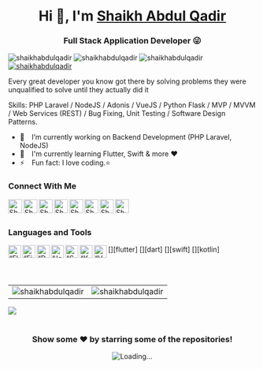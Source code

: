 <h1 align="center"> Hi 👋, I'm <a href="https://shaikhabdulqadir.github.io">Shaikh Abdul Qadir</a></h1>
<h3 align="center">Full Stack Application Developer 😜</h3>

<div class="row">
    <img src="https://img.shields.io/github/followers/shaikhabdulqadir?label=Github%20followers&style=for-the-badge" alt="shaikhabdulqadir" />
    <img src="https://img.shields.io/github/stars/shaikhabdulqadir?label=Github%20stars&style=for-the-badge" alt="shaikhabdulqadir" />
    <img  src="https://komarev.com/ghpvc/?username=shaikhabdulqadir&label=Profile Views&color=blue&style=for-the-badge" alt="shaikhabdulqadir" />
    <a href="https://www.linkedin.com/in/shaikhabdulqadir/"><img src="https://img.shields.io/badge/-CONNECT-blue?style=for-the-badge&logo=Linkedin&link=https://www.linkedin.com/in/shaikhabdulqadir/" alt="shaikhabdulqadir" /> </a>
</div>

Every great developer you know got there by solving problems they were unqualified to solve until they actually did it

Skills: PHP Laravel / NodeJS / Adonis / VueJS / Python Flask / MVP / MVVM / Web Services (REST) / Bug Fixing, Unit Testing / Software Design Patterns.

- 🔭 &ensp; I’m currently working on Backend Development (PHP Laravel, NodeJS)
- 🌱 &ensp; I'm currently learning Flutter, Swift & more ❤️
- ⚡ &ensp; Fun fact: I love coding.⭐

### Connect With Me

[<img align="left" alt="Shaikh Abdul Qadir | Website" width="28px" src="https://firebasestorage.googleapis.com/v0/b/web-johannesmilke.appspot.com/o/other%2Fsocial%2Fwebsite.png?alt=media" />][website]
[<img align="left" alt="Shaikh Abdul Qadir | Gmail" width="28px" src="https://www.vectorlogo.zone/logos/gmail/gmail-tile.svg" />][mail]
[<img align="left" alt="Shaikh Abdul Qadir | Twitter" width="28px" src="https://www.vectorlogo.zone/logos/twitter/twitter-tile.svg" />][twitter]
[<img align="left" alt="Shaikh Abdul Qadir | LinkedIn" width="28px" src="https://www.vectorlogo.zone/logos/linkedin/linkedin-tile.svg" />][linkedin]
[<img align="left" alt="Shaikh Abdul Qadir | Instagram" width="28px" src="https://www.vectorlogo.zone/logos/instagram/instagram-tile.svg" />][instagram]
[<img align="left" alt="Shaikh Abdul Qadir | Facebook" width="28px" src="https://www.vectorlogo.zone/logos/facebook/facebook-tile.svg" />][facebook]
[<img align="left" alt="Shaikh Abdul Qadir | Medium" width="28px" src="https://www.vectorlogo.zone/logos/medium/medium-tile.svg" />][medium]
[<img align="left" alt="Shaikh Abdul Qadir | Gmail" width="28px" src="https://www.vectorlogo.zone/logos/whatsapp/whatsapp-tile.svg" />][whatsapp]

<br />
<br />

### Languages and Tools

[<img align="left" alt=“Flutter” width="26px" src="https://www.vectorlogo.zone/logos/flutterio/flutterio-icon.svg" />][flutter]
[<img align="left" alt=“Firebase” width="26px" src="https://www.vectorlogo.zone/logos/firebase/firebase-icon.svg" />][firebase]
[<img align="left" alt=“Dart” width="26px" src="https://www.vectorlogo.zone/logos/dartlang/dartlang-icon.svg" />][dart]
[<img align="left" alt=“Java” width="26px" src="https://www.vectorlogo.zone/logos/java/java-icon.svg" />][java]
[<img align="left" alt=“Swift” width="26px" src="https://www.vectorlogo.zone/logos/swift/swift-icon.svg" />][swift]
[<img align="left" alt=“Kotlin” width="26px" src="https://www.vectorlogo.zone/logos/kotlinlang/kotlinlang-icon.svg" />][kotlin]
[<img align="left" alt=“VSCode” width="26px" src="https://www.vectorlogo.zone/logos/visualstudio_code/visualstudio_code-icon.svg" />][vscode]

<br />
<br />

<table cellspacing="0" cellpadding="0" style="border:none;">
  <tr>
    <td>
      <img align="center" src="https://github-readme-stats.vercel.app/api?username=shaikhabdulqadir&show_icons=true&locale=en" alt="shaikhabdulqadir" />
    </td>
    <td>
      <img align="center" src="https://github-readme-streak-stats.herokuapp.com/?user=shaikhabdulqadir&" alt="shaikhabdulqadir" />
    </td>
   </tr>
</table>
<!-- <table cellspacing="0" cellpadding="0" style="border:none;">
  <tr>
    <td>
      <img align="center" src="https://activity-graph.herokuapp.com/graph?username=shaikhabdulqadir" alt="Abdul Qadir's github stats"/>    
    </td> 
   </tr>
</table> -->

<a href="https://github.com/shaikhabdulqadir">
  <img align="center" src="https://github-readme-stats.vercel.app/api/top-langs/?username=shaikhabdulqadir&theme=light&hide_langs_below=1" />
</a>

<br />
<br />
<div align="center">

### Show some ❤️ by starring some of the repositories!

<img align="center" src = "https://profile-counter.glitch.me/shaikhabdulqadir/count.svg" alt ="Loading...">
</div>

<br />
<br />

[website]: https://shaikhabdulqadir.github.io
[whatsapp]: https://wa.me/923337115017
[mail]: mailto:abdulqadirshaikh101@gmail.com
[twitter]: https://twitter.com/ShaikhAQadir
[linkedin]: https://www.linkedin.com/in/shaikhabdulqadir
[github]: https://github.com/shaikhabdulqadir
[instagram]: https://www.instagram.com/abdulqadir93
[facebook]: https://www.facebook.com/abdulqadir93
[medium]: https://medium.com/@shaikhabdulqadir
[vscode]: https://code.visualstudio.com
[firebase]: https://firebase.google.com
[java]: https://www.java.com/en/
[PHP]: https://www.php.net
